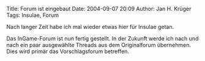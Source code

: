 Title: Forum ist eingebaut
Date: 2004-09-07 20:09
Author: Jan H. Krüger
Tags: Insulae, Forum

Nach langer Zeit habe ich mal wieder etwas hier für Insulae getan.

Das InGame-Forum ist nun fertig gestellt. In der Zukunft werde ich nach und nach ein paar ausgewählte Threads aus dem Originalforum übernehmen. Dies wird primär das Vorschlagsforum betreffen.